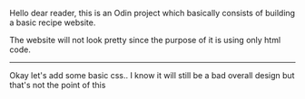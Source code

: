 Hello dear reader, this is an Odin project which basically consists of building a basic recipe website.

The website will not look pretty since the purpose of it is using only html code.

---

Okay let's add some basic css.. I know it will still be a bad overall design but that's not the point of this
